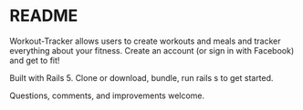 # README

Workout-Tracker allows users to create workouts and meals and tracker everything about your fitness. Create an account (or sign in with Facebook) and get to fit!

Built with Rails 5. Clone or download, bundle, run rails s to get started.

Questions, comments, and improvements welcome.
